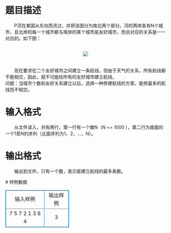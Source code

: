 # 

 
 # 题目描述 
<p>
　　P河在某国从东向西流过，并把该国分为南北两个部分。河的两岸各有N个城市，且北岸的每一个城市都与南岸的某个城市是友好城市，而且对应的关系是一一对应的。如下图：<br><br><center><img src="/source/joyoi/tyvj-3551/img/aHR0cDovL3d3dy5qb3lvaS5jbi9wcm9ibGVtL3R5dmotMzU1MS9wcm9ibGVtc19pbWFnZXMvMTA2NC8xLmJtcA==.bmp"></img></center><br> <br>　　现在要求在二个友好城市之间建立一条航线，但由于天气的关系，所有航线都不能相交，因此，就不可能给所有的友好城市建立航线。<br>问题：当城市个数和友好关系建立以后，选择一种修建航线的方案，能修最多的航线而不相交。<br></p> 

 
 # 输入格式 
<p>
　　从文件读入，共有两行，第一行有一个数N（N <= 1000 ），第二行为南面的一个1至N的序列（北面序列为1，2，…，N）。</p> 

 
 # 输出格式 
<p>
　　输出到文件，只有一个数，表示能建立航线的最多条数。</p> 
# 样例数据
<style>
        table,table tr th, table tr td { border:1px solid #0094ff; }
        table { width: 200px; min-height: 25px; line-height: 25px; text-align: center; border-collapse: collapse;}   
    </style>
<table>
	<tr>
		<td>输入样例</td>
		<td>输出样例</td>
	</tr>
<tr><td>7                                        
5  7  2  1  3  6  4
</td><td>3</td></tr></table>
